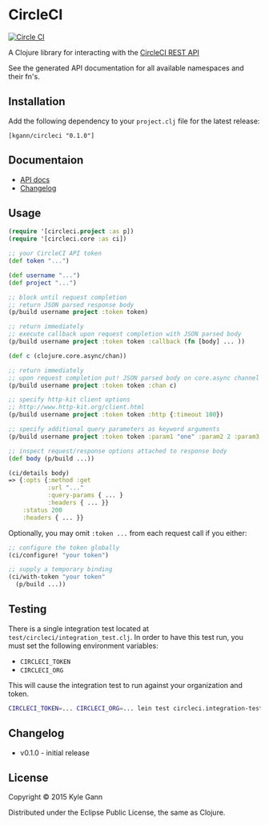 # CircleCI

[![Circle CI](https://circleci.com/gh/kgann/circleci/tree/master.svg?style=shield)](https://circleci.com/gh/kgann/circleci)

A Clojure library for interacting with the [CircleCI REST API](https://circleci.com/docs/api)

See the generated API documentation for all available namespaces and their fn's.

## Installation

Add the following dependency to your `project.clj` file for the latest release:

    [kgann/circleci "0.1.0"]

## Documentaion

* [API docs](http://kgann.github.io/circleci)
* [Changelog](#changelog)

## Usage

```clojure
(require '[circleci.project :as p])
(require '[circleci.core :as ci])

;; your CircleCI API token
(def token "...")

(def username "...")
(def project "...")

;; block until request completion
;; return JSON parsed response body
(p/build username project :token token)

;; return immediately
;; execute callback upon request completion with JSON parsed body
(p/build username project :token token :callback (fn [body] ... ))

(def c (clojure.core.async/chan))

;; return immediately
;; upon request completion put! JSON parsed body on core.async channel
(p/build username project :token token :chan c)

;; specify http-kit client options
;; http://www.http-kit.org/client.html
(p/build username project :token token :http {:timeout 100})

;; specify additional query parameters as keyword arguments
(p/build username project :token token :param1 "one" :param2 2 :param3 :three)

;; inspect request/response options attached to response body
(def body (p/build ...))

(ci/details body)
=> {:opts {:method :get
           :url "..."
           :query-params { ... }
           :headers { ... }}
    :status 200
    :headers { ... }}
```


Optionally, you may omit `:token ...` from each request call if you either:

```clojure
;; configure the token globally
(ci/configure! "your token")

;; supply a temporary binding
(ci/with-token "your token"
  (p/build ...))
```

## Testing

There is a single integration test located at `test/circleci/integration_test.clj`. In order to have this test run, you must set the following environment variables:
  * `CIRCLECI_TOKEN`
  * `CIRCLECI_ORG`

This will cause the integration test to run against your organization and token.

```sh
CIRCLECI_TOKEN=... CIRCLECI_ORG=... lein test circleci.integration-test
```

## Changelog

* v0.1.0 - initial release

## License

Copyright © 2015 Kyle Gann

Distributed under the Eclipse Public License, the same as Clojure.
